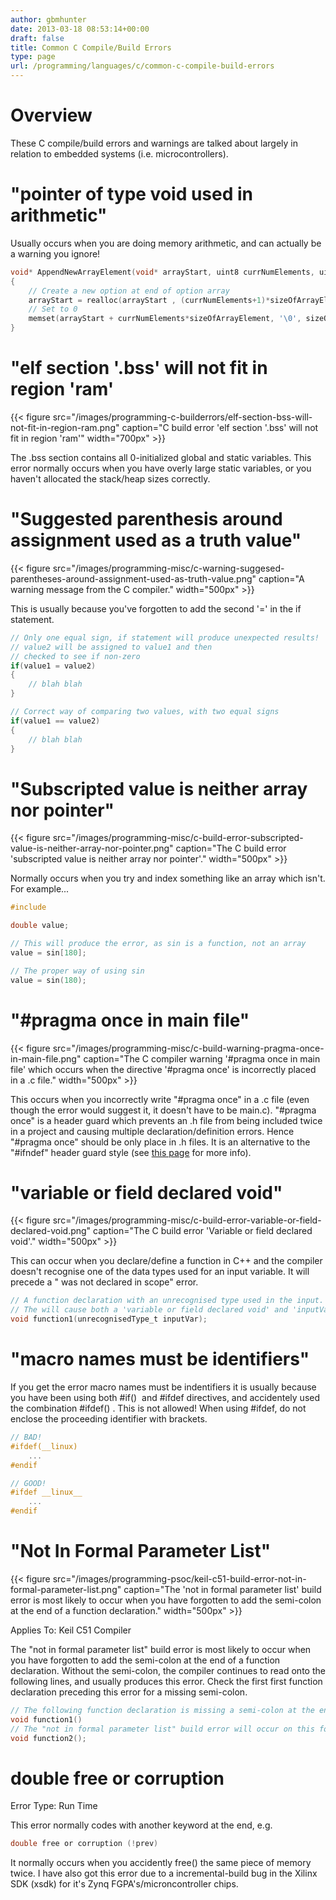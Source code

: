 ```yaml
---
author: gbmhunter
date: 2013-03-18 08:53:14+00:00
draft: false
title: Common C Compile/Build Errors
type: page
url: /programming/languages/c/common-c-compile-build-errors
---
```


# Overview

These C compile/build errors and warnings are talked about largely in relation to embedded systems (i.e. microcontrollers).

# "pointer of type void used in arithmetic"

Usually occurs when you are doing memory arithmetic, and can actually be a warning you ignore!

```c    
void* AppendNewArrayElement(void* arrayStart, uint8 currNumElements, uint8 sizeOfArrayElement)
{
    // Create a new option at end of option array
    arrayStart = realloc(arrayStart , (currNumElements+1)*sizeOfArrayElement);
    // Set to 0
    memset(arrayStart + currNumElements*sizeOfArrayElement, '\0', sizeOfArrayElement);
}
```

# "elf section '.bss' will not fit in region 'ram'

{{< figure src="/images/programming-c-builderrors/elf-section-bss-will-not-fit-in-region-ram.png" caption="C build error 'elf section '.bss' will not fit in region 'ram'" width="700px" >}}

The .bss section contains all 0-initialized global and static variables. This error normally occurs when you have overly large static variables, or you haven't allocated the stack/heap sizes correctly.

# "Suggested parenthesis around assignment used as a truth value"

{{< figure src="/images/programming-misc/c-warning-suggesed-parentheses-around-assignment-used-as-truth-value.png" caption="A warning message from the C compiler."  width="500px" >}}

This is usually because you've forgotten to add the second '=' in the if statement.

```c   
// Only one equal sign, if statement will produce unexpected results!
// value2 will be assigned to value1 and then
// checked to see if non-zero
if(value1 = value2)
{
    // blah blah
}

// Correct way of comparing two values, with two equal signs
if(value1 == value2)
{
    // blah blah
}
```

# "Subscripted value is neither array nor pointer"

{{< figure src="/images/programming-misc/c-build-error-subscripted-value-is-neither-array-nor-pointer.png" caption="The C build error 'subscripted value is neither array nor pointer'."  width="500px" >}}

Normally occurs when you try and index something like an array which isn't. For example...

```c   
#include 

double value;

// This will produce the error, as sin is a function, not an array
value = sin[180];

// The proper way of using sin
value = sin(180);
``` 

# "#pragma once in main file"

{{< figure src="/images/programming-misc/c-build-warning-pragma-once-in-main-file.png" caption="The C compiler warning '#pragma once in main file' which occurs when the directive '#pragma once' is incorrectly placed in a .c file."  width="500px" >}}

This occurs when you incorrectly write "#pragma once" in a .c file (even though the error would suggest it, it doesn't have to be main.c). "#pragma once" is a header guard which prevents an .h file from being included twice in a project and causing multiple declaration/definition errors. Hence "#pragma once" should be only place in .h files. It is an alternative to the "#ifndef" header guard style (see [this page](http://blog.mbedded.ninja/programming/languages/c/header-guards) for more info).

# "variable or field declared void"

{{< figure src="/images/programming-misc/c-build-error-variable-or-field-declared-void.png" caption="The C build error 'Variable or field declared void'."  width="500px" >}}

This can occur when you declare/define a function in C++ and the compiler doesn't recognise one of the data types used for an input variable. It will precede a "<variable> was not declared in scope" error.

```c   
// A function declaration with an unrecognised type used in the input.
// The will cause both a 'variable or field declared void' and 'inputVar was not declared in scope' error
void function1(unrecognisedType_t inputVar);
``` 

# "macro names must be identifiers"

If you get the error macro names must be indentifiers it is usually because you have been using both #if()  and #ifdef directives, and accidentely used the combination #ifdef() . This is not allowed! When using #ifdef, do not enclose the proceeding identifier with brackets.

```c  
// BAD!
#ifdef(__linux)
    ...
#endif

// GOOD!
#ifdef __linux__
    ...
#endif
```

# "Not In Formal Parameter List"

{{< figure src="/images/programming-psoc/keil-c51-build-error-not-in-formal-parameter-list.png" caption="The 'not in formal parameter list' build error is most likely to occur when you have forgotten to add the semi-colon at the end of a function declaration."  width="500px" >}}

Applies To: Keil C51 Compiler

The "not in formal parameter list" build error is most likely to occur when you have forgotten to add the semi-colon at the end of a function declaration. Without the semi-colon, the compiler continues to read onto the following lines, and usually produces this error. Check the first first function declaration preceding this error for a missing semi-colon.

```c   
// The following function declaration is missing a semi-colon at the end
void function1()
// The "not in formal parameter list" build error will occur on this following line
void function2();
```    

# double free or corruption

Error Type: Run Time

This error normally codes with another keyword at the end, e.g.

```c   
double free or corruption (!prev)
```    

It normally occurs when you accidently free() the same piece of memory twice. I have also got this error due to a incremental-build bug in the Xilinx SDK (xsdk) for it's Zynq FGPA's/microncontroller chips.
